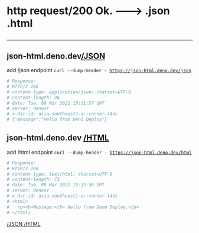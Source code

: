 # http request/200 Ok. ---> .json .html <hr>

## json-html.deno.dev<a href="https://json-html.deno.dev/json">/JSON</a>

add /json endpoint 
<code>curl --dump-header - https://json-html.deno.dev/json</code>

```sh
# Response:
# HTTP/2 200
# content-type: application/json; charset=UTF-8
# content-length: 36
# date: Tue, 09 Mar 2021 15:11:57 GMT
# server: denosr
# x-dsr-id: asia-southeast1-a::runner-l4hc
# {"message":"Hello from Deno Deploy"}
```

## json-html.deno.dev <a href="https://json-html.deno.dev/html">/HTML</a>

add /html endpoint
<code>curl --dump-header - https://json-html.deno.dev/html</code>

```sh
# Response:
# HTTP/2 200
# content-type: text/html; charset=UTF-8
# content-length: 73
# date: Tue, 09 Mar 2021 15:15:56 GMT
# server: denosr
# x-dsr-id: asia-southeast1-a::runner-l4hc
# <html>
#   <p><b>Message:</b> Hello from Deno Deploy.</p>
# </html>
```
[/JSON /HTML](https://json-html.deno.dev) <endpoint>
